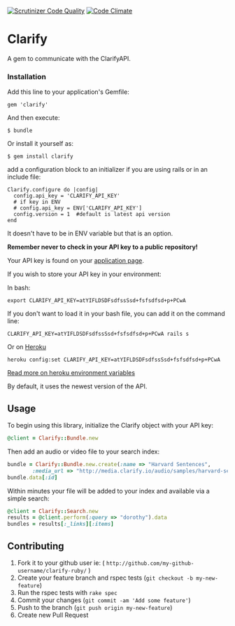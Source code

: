 [![Scrutinizer Code Quality](https://scrutinizer-ci.com/g/Clarify/clarify-ruby/badges/quality-score.png?b=master)](https://scrutinizer-ci.com/g/Clarify/clarify-ruby/?branch=master) [![Code Climate](https://codeclimate.com/github/Clarify/clarify-ruby/badges/gpa.svg)](https://codeclimate.com/github/Clarify/clarify-ruby)

# Clarify

A gem to communicate with the ClarifyAPI.

### Installation

Add this line to your application's Gemfile:

    gem 'clarify'

And then execute:

    $ bundle

Or install it yourself as:

    $ gem install clarify

add a configuration block to an initializer if you are using rails or in an include file:

```
Clarify.configure do |config|
  config.api_key = 'CLARIFY_API_KEY'   
  # if key in ENV   
  # config.api_key = ENV['CLARIFY_API_KEY']
  config.version = 1  #default is latest api version
end
```

It doesn't have to be in ENV variable but that is an option.

**Remember never to check in your API key to a public repository!**

Your API key is found on your [application page](https://developer.clarify.io/apps/list/).

If you wish to store your API key in your environment:

In bash:

    export CLARIFY_API_KEY=atYIFLDSDFsdfssSsd+fsfsdfsd+p+PCwA

If you don't want to load it in your bash file, you can add it on the command line:

    CLARIFY_API_KEY=atYIFLDSDFsdfssSsd+fsfsdfsd+p+PCwA rails s

Or on [Heroku](http://www.heroku)

    heroku config:set CLARIFY_API_KEY=atYIFLDSDFsdfssSsd+fsfsdfsd+p+PCwA

[Read more on heroku environment variables](https://devcenter.heroku.com/articles/config-vars)

By default, it uses the newest version of the API.

## Usage

To begin using this library, initialize the Clarify object with your API key:

```ruby
@client = Clarify::Bundle.new
```

Then add an audio or video file to your search index:

```ruby
bundle = Clarify::Bundle.new.create(:name => "Harvard Sentences",
        :media_url => "http://media.clarify.io/audio/samples/harvard-sentences-1.wav")
bundle.data[:id]
```

Within minutes your file will be added to your index and available via a simple search:

```ruby
@client = Clarify::Search.new
results = @client.perform(:query => "dorothy").data
bundles = results[:_links][:items]
```

## Contributing

1. Fork it to your github user ie: ( `http://github.com/my-github-username/clarify-ruby/` )
2. Create your feature branch and rspec tests (`git checkout -b my-new-feature`)
3. Run the rspec tests with `rake spec`
4. Commit your changes (`git commit -am 'Add some feature'`)
5. Push to the branch (`git push origin my-new-feature`)
6. Create new Pull Request

